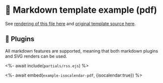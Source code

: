 # 📒 Markdown template example (pdf)

See [rendering of this file here](https://github.com/jaderdias/metrics/blob/examples/metrics.markdown.pdf) and [original template source here](https://github.com/jaderdias/metrics/blob/master/source/templates/markdown/example.pdf.md).

## 🧩 Plugins

All markdown features are supported, meaning that both markdown plugins and SVG renders can be used.

<%- await include(`partials/rss.ejs`) %>

<%- await embed(`example-isocalendar-pdf`, {isocalendar:true}) %>
